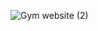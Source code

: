 ![Gym website (2)](https://user-images.githubusercontent.com/97938514/230541993-a1a47c18-e864-474b-8d1f-08d4f2fcdbd3.png)

